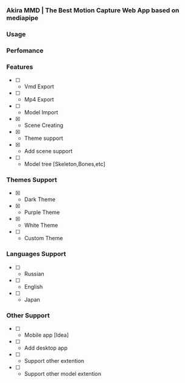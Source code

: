 ### Akira MMD | The Best Motion Capture Web App based on mediapipe
### Usage
### Perfomance
### Features
- [ ] - Vmd Export
- [ ] - Mp4 Export
- [ ] - Model Import
- [X] - Scene Creating
- [X] - Theme support
- [X] - Add scene support
- [ ] - Model tree [Skeleton,Bones,etc]
### Themes Support
- [X] - Dark Theme
- [X] - Purple Theme
- [X] - White Theme
- [ ] - Custom Theme
### Languages Support
- [ ] - Russian
- [ ] - English
- [ ] - Japan
### Other Support
- [ ] - Mobile app [Idea]
- [ ] - Add desktop app
- [ ] - Support other extention
- [ ] - Support other model extention
